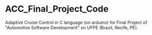 # ACC_Final_Project_Code
Adaptive Cruise Control in C language (on arduino) for Final Project of "Automotive Software Development" on UFPE (Brazil, Recife, PE).
